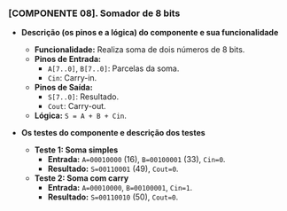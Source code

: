 ### [COMPONENTE 08]. Somador de 8 bits

* **Descrição (os pinos e a lógica) do componente e sua funcionalidade**
    * **Funcionalidade:** Realiza soma de dois números de 8 bits.
    * **Pinos de Entrada:**
        * `A[7..0]`, `B[7..0]`: Parcelas da soma.
        * `Cin`: Carry-in.
    * **Pinos de Saída:**
        * `S[7..0]`: Resultado.
        * `Cout`: Carry-out.
    * **Lógica:** `S = A + B + Cin`.

* **Os testes do componente e descrição dos testes**
    * **Teste 1: Soma simples**
        * **Entrada:** `A=00010000` (16), `B=00100001` (33), `Cin=0`.
        * **Resultado:** `S=00110001` (49), `Cout=0`.
    * **Teste 2: Soma com carry**
        * **Entrada:** `A=00010000`, `B=00100001`, `Cin=1`.
        * **Resultado:** `S=00110010` (50), `Cout=0`.
